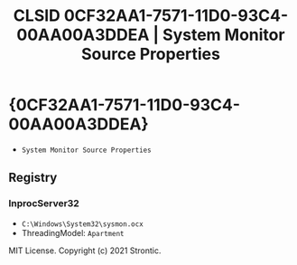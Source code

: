 ﻿---
title: "CLSID 0CF32AA1-7571-11D0-93C4-00AA00A3DDEA | System Monitor Source Properties"
excerpt: What is COM-Object CLSID 0CF32AA1-7571-11D0-93C4-00AA00A3DDEA?
---

# {0CF32AA1-7571-11D0-93C4-00AA00A3DDEA}

* `System Monitor Source Properties`

## Registry


### InprocServer32

* `C:\Windows\System32\sysmon.ocx`
* ThreadingModel: `Apartment`

MIT License. Copyright (c) 2021 Strontic.


